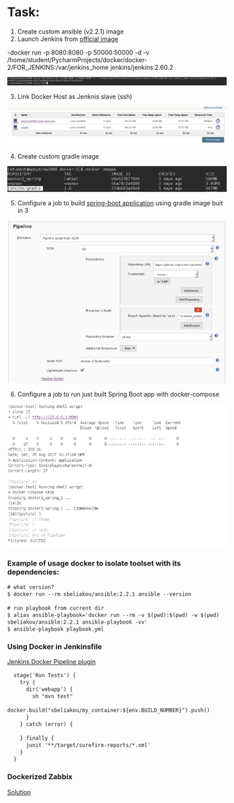 # Task:
1. Create custom ansible (v2.2.1) image
2. Launch Jenkins from [official image](https://github.com/jenkinsci/docker)

-docker run -p 8080:8080 -p 50000:50000 -d -v /home/student/PycharmProjects/docker/docker-2/FOR_JENKINS:/var/jenkins_home jenkins/jenkins:2.60.2 

<img src="resources/Screenshot from 2017-08-05 13-10-55.png">

3. Link Docker Host as Jenknis slave (ssh)

<img src="resources/Screenshot from 2017-08-05 13-13-54.png">

4. Create custom gradle image

<img src="resources/Screenshot from 2017-08-05 13-15-02.png">

5. Configure a job to build [spring-boot application](https://spring.io/guides/gs/spring-boot/) using gradle image buit in 3

<img src="resources/Screenshot from 2017-08-05 13-15-57.png">

6. Configure a job to run just built Spring Boot app with docker-compose

<img src="resources/Screenshot from 2017-08-05 13-17-27.png">

### Example of usage docker to isolate toolset with its dependencies:

```
# what version?
$ docker run --rm sbeliakou/ansible:2.2.1 ansible --version

# run playbook from current dir
$ alias ansible-playbook='docker run --rm -v $(pwd):$(pwd) -w $(pwd) sbeliakou/ansible:2.2.1 ansible-playbook -vv'
$ ansible-playbook playbook.yml
```

### Using Docker in Jenkinsfile
[Jenkins Docker Pipeline plugin](https://go.cloudbees.com/docs/cloudbees-documentation/cje-user-guide/index.html#docker-workflow)

```
  stage('Run Tests') {
    try {
      dir('webapp') {
        sh "mvn test"
        docker.build("sbeliakou/my_container:${env.BUILD_NUMBER}").push()
      }
    } catch (error) {

    } finally {
      junit '**/target/surefire-reports/*.xml'
    }
  }
```

### Dockerized Zabbix
[Solution](https://www.zabbix.org/wiki/Dockerized_Zabbix)
